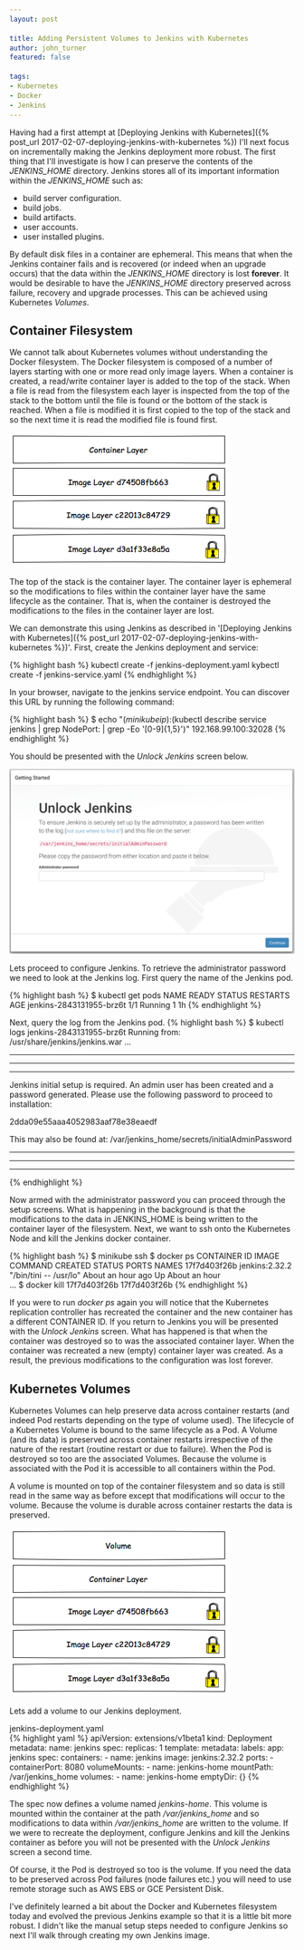 ```yaml
---
layout: post

title: Adding Persistent Volumes to Jenkins with Kubernetes
author: john_turner
featured: false

tags:
- Kubernetes
- Docker
- Jenkins
---
```


Having had a first attempt at [Deploying Jenkins with Kubernetes]({% post_url 2017-02-07-deploying-jenkins-with-kubernetes %}) I'll next focus on incrementally making the Jenkins deployment more robust.  The first thing that I'll investigate is how I can preserve the contents of the *JENKINS_HOME* directory.  Jenkins stores all of its important information within the *JENKINS_HOME* such as:

- build server configuration.
- build jobs.
- build artifacts.
- user accounts.
- user installed plugins.

By default disk files in a container are ephemeral.  This means that when the Jenkins container fails and is recovered (or indeed when an upgrade occurs) that the data within the *JENKINS_HOME* directory is lost **forever**.  It would be desirable to have the *JENKINS_HOME* directory preserved across failure, recovery and upgrade processes.  This can be achieved using Kubernetes *Volumes*.

## Container Filesystem

We cannot talk about Kubernetes volumes without understanding the Docker filesystem.  The Docker filesystem is composed of a number of layers starting with one or more read only image layers.  When a container is created, a read/write container layer is added to the top of the stack.  When a file is read from the filesystem each layer is inspected from the top of the stack to the bottom until the file is found or the bottom of the stack is reached.  When a file is modified it is first copied to the top of the stack and so the next time it is read the modified file is found first.

<img src="/assets/img/post/2017-02-08-adding-persistent-volumes-to-jenkins-with-kubernetes-volumes/container-filesystem.png" class="img-fluid mx-5">

<!-- more -->

The top of the stack is the container layer.  The container layer is ephemeral so the modifications to files within the container layer have the same lifecycle as the container.  That is, when the container is destroyed the modifications to the files in the container layer are lost.

We can demonstrate this using Jenkins as described in '[Deploying Jenkins with Kubernetes]({% post_url 2017-02-07-deploying-jenkins-with-kubernetes %})'.  First, create the Jenkins deployment and service:

{% highlight bash %}
kubectl create -f jenkins-deployment.yaml
kybectl create -f jenkins-service.yaml
{% endhighlight %}

In your browser, navigate to the jenkins service endpoint.  You can discover this URL by running the following command:

{% highlight bash %}
$ echo "$(minikube ip):$(kubectl describe service jenkins | grep NodePort: | grep -Eo '[0-9]{1,5}')"
192.168.99.100:32028
{% endhighlight %}

You should be presented with the *Unlock Jenkins* screen below.

<img src="/assets/img/post/2017-02-08-adding-persistent-volumes-to-jenkins-with-kubernetes-volumes/unlock-jenkins.png" class="img-fluid mx-5">

Lets proceed to configure Jenkins.  To retrieve the administrator password we need to look at the Jenkins log.  First query the name of the Jenkins pod.

{% highlight bash %}
$ kubectl get pods
NAME                       READY     STATUS    RESTARTS   AGE
jenkins-2843131955-brz6t   1/1       Running   1          1h
{% endhighlight %}

Next, query the log from the Jenkins pod.
{% highlight bash %}
$ kubectl logs jenkins-2843131955-brz6t
Running from: /usr/share/jenkins/jenkins.war
...
*************************************************************
*************************************************************
*************************************************************

Jenkins initial setup is required. An admin user has been created and a password generated.
Please use the following password to proceed to installation:

2dda09e55aaa4052983aaf78e38eaedf

This may also be found at: /var/jenkins_home/secrets/initialAdminPassword

*************************************************************
*************************************************************
*************************************************************
{% endhighlight %}

Now armed with the administrator password you can proceed through the setup screens.  What is happening in the background is that the modifications to the data in JENKINS_HOME is being written to the container layer of the filesystem.  Next, we want to ssh onto the Kubernetes Node and kill the Jenkins docker container.

{% highlight bash %}
$ minikube ssh
$ docker ps
CONTAINER ID        IMAGE                                                        COMMAND                  CREATED             STATUS              PORTS               NAMES
17f7d403f26b        jenkins:2.32.2                                               "/bin/tini -- /usr/lo"   About an hour ago   Up About an hour                        
...
$ docker kill 17f7d403f26b
17f7d403f26b
{% endhighlight %}

If you were to run *docker ps* again you will notice that the Kubernetes replication controller has recreated the container and the new container has a different CONTAINER ID.  If you return to Jenkins you will be presented with the *Unlock Jenkins* screen.  What has happened is that when the container was destroyed so to was the associated container layer.  When the container was recreated a new (empty) container layer was created.  As a result, the previous modifications to the configuration was lost forever.

## Kubernetes Volumes

Kubernetes Volumes can help preserve data across container restarts (and indeed Pod restarts depending on the type of volume used).  The lifecycle of a Kubernetes Volume is bound to the same lifecycle as a Pod.  A Volume (and its data) is preserved across container restarts irrespective of the nature of the restart (routine restart or due to failure).  When the Pod is destroyed so too are the associated Volumes.  Because the volume is associated with the Pod it is accessible to all containers within the Pod.  

A volume is mounted on top of the container filesystem and so data is still read in the same way as before except that modifications will occur to the volume.  Because the volume is durable across container restarts the data is preserved.

<img src="/assets/img/post/2017-02-08-adding-persistent-volumes-to-jenkins-with-kubernetes-volumes/kubernetes-volumes.png" class="img-fluid mx-5">

Lets add a volume to our Jenkins deployment.

<div class="card mb-3">
  <div class="card-header">
    jenkins-deployment.yaml
  </div>
  <div class="card-block">
{% highlight yaml %}
apiVersion: extensions/v1beta1
kind: Deployment
metadata:
  name: jenkins
spec:
  replicas: 1
  template:
    metadata:
      labels:
        app: jenkins
    spec:
      containers:
      - name: jenkins
        image: jenkins:2.32.2
        ports:
        - containerPort: 8080
        volumeMounts:
          - name: jenkins-home
            mountPath: /var/jenkins_home
      volumes:
        - name: jenkins-home
          emptyDir: {}
{% endhighlight %}
  </div>
</div>

The spec now defines a volume named *jenkins-home*.  This volume is mounted within the container at the path */var/jenkins_home* and so modifications to data within */var/jenkins_home* are written to the volume.  If we were to recreate the deployment, configure Jenkins and kill the Jenkins container as before you will not be presented with the *Unlock Jenkins* screen a second time.

Of course, it the Pod is destroyed so too is the volume.  If you need the data to be preserved across Pod failures (node failures etc.) you will need to use remote storage such as AWS EBS or GCE Persistent Disk.

I've definitely learned a bit about the Docker and Kubernetes filesystem today and evolved the previous Jenkins example so that it is a little bit more robust.  I didn't like the manual setup steps needed to configure Jenkins so next I'll walk through creating my own Jenkins image.
